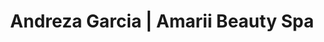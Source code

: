 ---
title: "Andreza Garcia | Amarii Beauty Spa"
url: /wilmington/andreza-garcia-amarii-beauty-spa/
shop: beauty
---